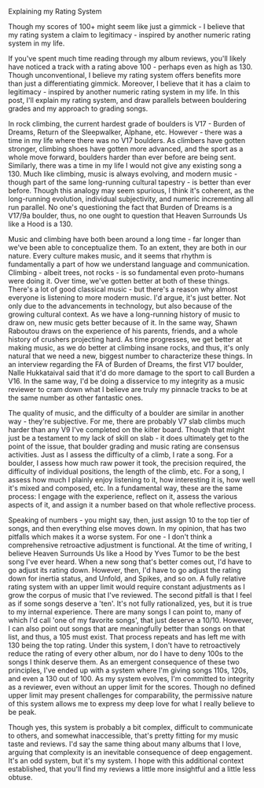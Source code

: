 Explaining my Rating System

Though my scores of 100+ might seem like just a gimmick - I believe that my rating system a claim to legitimacy - inspired by another numeric rating system in my life. 

If you've spent much time reading through my album reviews, you'll likely have noticed a track with a rating above 100 - perhaps even as high as 130. Though unconventional, I believe my rating system offers benefits more than just a differentiating gimmick. Moreover, I believe that it has a claim to legitimacy - inspired by another numeric rating system in my life. In this post, I'll explain my rating system, and draw parallels between bouldering grades and my approach to grading songs.

In rock climbing, the current hardest grade of boulders is V17 - Burden of Dreams, Return of the Sleepwalker,  Alphane, etc. However - there was a time in my life where there was no V17 boulders. As climbers have gotten stronger, climbing shoes have gotten more advanced, and the sport as a whole move forward, boulders harder than ever before are being sent. Similarly, there was a time in my life I would not give any existing song a 130. Much like climbing, music is always evolving, and modern music - though part of the same long-running cultural tapestry - is better than ever before. Though this analogy may seem spurious, I think it's coherent, as the long-running evolution, individual subjectivity, and numeric incrementing all run parallel. No one's questioning the fact that Burden of Dreams is a V17/9a boulder, thus, no one ought to question that Heaven Surrounds Us like a Hood is a 130.

Music and climbing have both been around a long time - far longer than we've been able to conceptualize them. To an extent, they are both in our nature. Every culture makes music, and it seems that rhythm is fundamentally a part of how we understand language and communication. Climbing - albeit trees, not rocks - is so fundamental even proto-humans were doing it. Over time, we've gotten better at both of these things. There's a lot of good classical music - but there's a reason why almost everyone is listening to more modern music. I'd argue, it's just better. Not only due to the advancements in technology, but also because of the growing cultural context. As we have a long-running history of music to draw on, new music gets better because of it. In the same way, Shawn Raboutou draws on the experience of his parents, friends, and a whole history of crushers projecting hard. As time progresses, we get better at making music, as we do better at climbing insane rocks, and thus, it's only natural that we need a new, biggest number to characterize these things. In an interview regarding the FA of Burden of Dreams, the first V17 boulder, Nalle Hukkataival said that it'd do more damage to the sport to call Burden a V16. In the same way, I'd be doing a disservice to my integrity as a music reviewer to cram down what I believe are truly my pinnacle tracks to be at the same number as other fantastic ones.

The quality of music, and the difficulty of a boulder are similar in another way - they're subjective. For me, there are probably V7 slab climbs much harder than any V9 I've completed on the kilter board. Though that might just be a testament to my lack of skill on slab - it does ultimately get to the point of the issue, that boulder grading and music rating are consensus activities. Just as I assess the difficulty of a climb, I rate a song. For a boulder, I assess how much raw power it took, the precision required, the difficulty of individual positions, the length of the climb, etc. For a song, I assess how much I plainly enjoy listening to it, how interesting it is, how well it's mixed and composed, etc. In a fundamental way, these are the same process: I engage with the experience, reflect on it, assess the various aspects of it, and assign it a number based on that whole reflective process.

Speaking of numbers - you might say, then, just assign 10 to the top tier of songs, and then everything else moves down. In my opinion, that has two pitfalls which makes it a worse system. For one - I don't think a comprehensive retroactive adjustment is functional. At the time of writing, I believe Heaven Surrounds Us like a Hood by Yves Tumor to be the best song I've ever heard. When a new song that's better comes out, I'd have to go adjust its rating down. However, then, I'd have to go adjust the rating down for inertia status, and Unfold, and Spikes, and so on. A fully relative rating system with an upper limit would require constant adjustments as I grow the corpus of music that I've reviewed. The second pitfall is that I feel as if some songs deserve a 'ten'. It's not fully rationalized, yes, but it is true to my internal experience. There are many songs I can point to, many of which I'd call 'one of my favorite songs', that just deserve a 10/10. However, I can also point out songs that are meaningfully better than songs on that list, and thus, a 105 must exist. That process repeats and has left me with 130 being the top rating. Under this system, I don't have to retroactively reduce the rating of every other album, nor do I have to deny 100s to the songs I think deserve them. As an emergent consequence of these two principles, I've ended up with a system where I'm giving songs 110s, 120s, and even a 130 out of 100. As my system evolves, I'm committed to integrity as a reviewer, even without an upper limit for the scores. Though no defined upper limit may present challenges for comparability, the permissive nature of this system allows me to express my deep love for what I really believe to be peak. 

Though yes, this system is probably a bit complex, difficult to communicate to others, and somewhat inaccessible, that's pretty fitting for my music taste and reviews. I'd say the same thing about many albums that I love, arguing that complexity is an inevitable consequence of deep engagement. It's an odd system, but it's my system. I hope with this additional context established, that you'll find my reviews a little more insightful and a little less obtuse.
